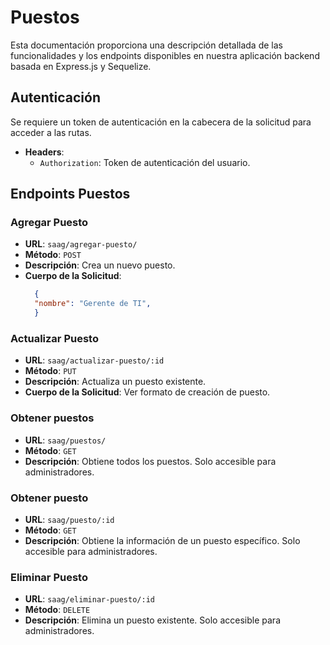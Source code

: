 # Puestos

Esta documentación proporciona una descripción detallada de las funcionalidades y los endpoints disponibles en nuestra aplicación backend basada en Express.js y Sequelize.

## Autenticación

Se requiere un token de autenticación en la cabecera de la solicitud para acceder a las rutas.

  - **Headers**:
    - `Authorization`: Token de autenticación del usuario.

## Endpoints Puestos

### Agregar Puesto

- **URL**: `saag/agregar-puesto/`
- **Método**: `POST`
- **Descripción**: Crea un nuevo puesto.
- **Cuerpo de la Solicitud**:
  ```json
    {
    "nombre": "Gerente de TI",
    }
  ```

### Actualizar Puesto

- **URL**: `saag/actualizar-puesto/:id`
- **Método**: `PUT`
- **Descripción**: Actualiza un puesto existente.
- **Cuerpo de la Solicitud**: Ver formato de creación de puesto.

### Obtener puestos

- **URL**: `saag/puestos/`
- **Método**: `GET`
- **Descripción**: Obtiene todos los puestos. Solo accesible para administradores.

### Obtener puesto

- **URL**: `saag/puesto/:id`
- **Método**: `GET`
- **Descripción**: Obtiene la información de un puesto específico. Solo accesible para administradores.

### Eliminar Puesto

- **URL**: `saag/eliminar-puesto/:id`
- **Método**: `DELETE`
- **Descripción**: Elimina un puesto existente. Solo accesible para administradores.


